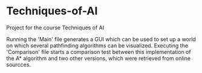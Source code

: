 # Techniques-of-AI
Project for the course Techniques of AI

Running the 'Main' file generates a GUI which can be used to set up a world on which several pathfinding algorithms can be visualized.
Executing the 'Comparison' file starts a comparison test between this implementation of the A* algorithm and two other versions, which were retrieved from online sourcces.
